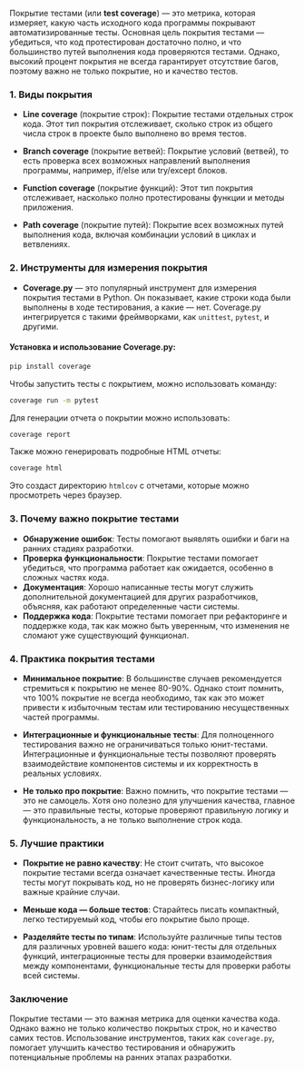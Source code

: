 Покрытие тестами (или **test coverage**) — это метрика, которая измеряет, какую часть исходного кода программы покрывают автоматизированные тесты. Основная цель покрытия тестами — убедиться, что код протестирован достаточно полно, и что большинство путей выполнения кода проверяются тестами. Однако, высокий процент покрытия не всегда гарантирует отсутствие багов, поэтому важно не только покрытие, но и качество тестов.

### 1. Виды покрытия

- **Line coverage** (покрытие строк): Покрытие тестами отдельных строк кода. Этот тип покрытия отслеживает, сколько строк из общего числа строк в проекте было выполнено во время тестов.

- **Branch coverage** (покрытие ветвей): Покрытие условий (ветвей), то есть проверка всех возможных направлений выполнения программы, например, if/else или try/except блоков.

- **Function coverage** (покрытие функций): Этот тип покрытия отслеживает, насколько полно протестированы функции и методы приложения.

- **Path coverage** (покрытие путей): Покрытие всех возможных путей выполнения кода, включая комбинации условий в циклах и ветвлениях.

### 2. Инструменты для измерения покрытия

- **Coverage.py** — это популярный инструмент для измерения покрытия тестами в Python. Он показывает, какие строки кода были выполнены в ходе тестирования, а какие — нет. Coverage.py интегрируется с такими фреймворками, как `unittest`, `pytest`, и другими.

#### Установка и использование Coverage.py:
```bash
pip install coverage
````

Чтобы запустить тесты с покрытием, можно использовать команду:

```bash
coverage run -m pytest
```

Для генерации отчета о покрытии можно использовать:

```bash
coverage report
```

Также можно генерировать подробные HTML отчеты:

```bash
coverage html
```

Это создаст директорию `htmlcov` с отчетами, которые можно просмотреть через браузер.

### 3. Почему важно покрытие тестами

- **Обнаружение ошибок**: Тесты помогают выявлять ошибки и баги на ранних стадиях разработки.
- **Проверка функциональности**: Покрытие тестами помогает убедиться, что программа работает как ожидается, особенно в сложных частях кода.
- **Документация**: Хорошо написанные тесты могут служить дополнительной документацией для других разработчиков, объясняя, как работают определенные части системы.
- **Поддержка кода**: Покрытие тестами помогает при рефакторинге и поддержке кода, так как можно быть уверенным, что изменения не сломают уже существующий функционал.

### 4. Практика покрытия тестами

- **Минимальное покрытие**: В большинстве случаев рекомендуется стремиться к покрытию не менее 80-90%. Однако стоит помнить, что 100% покрытие не всегда необходимо, так как это может привести к избыточным тестам или тестированию несущественных частей программы.
    
- **Интеграционные и функциональные тесты**: Для полноценного тестирования важно не ограничиваться только юнит-тестами. Интеграционные и функциональные тесты позволяют проверять взаимодействие компонентов системы и их корректность в реальных условиях.
    
- **Не только про покрытие**: Важно помнить, что покрытие тестами — это не самоцель. Хотя оно полезно для улучшения качества, главное — это правильные тесты, которые проверяют правильную логику и функциональность, а не только выполнение строк кода.
    

### 5. Лучшие практики

- **Покрытие не равно качеству**: Не стоит считать, что высокое покрытие тестами всегда означает качественные тесты. Иногда тесты могут покрывать код, но не проверять бизнес-логику или важные крайние случаи.
    
- **Меньше кода — больше тестов**: Старайтесь писать компактный, легко тестируемый код, чтобы его покрытие было проще.
    
- **Разделяйте тесты по типам**: Используйте различные типы тестов для различных уровней вашего кода: юнит-тесты для отдельных функций, интеграционные тесты для проверки взаимодействия между компонентами, функциональные тесты для проверки работы всей системы.
    

### Заключение

Покрытие тестами — это важная метрика для оценки качества кода. Однако важно не только количество покрытых строк, но и качество самих тестов. Использование инструментов, таких как `coverage.py`, помогает улучшить качество тестирования и обнаружить потенциальные проблемы на ранних этапах разработки.